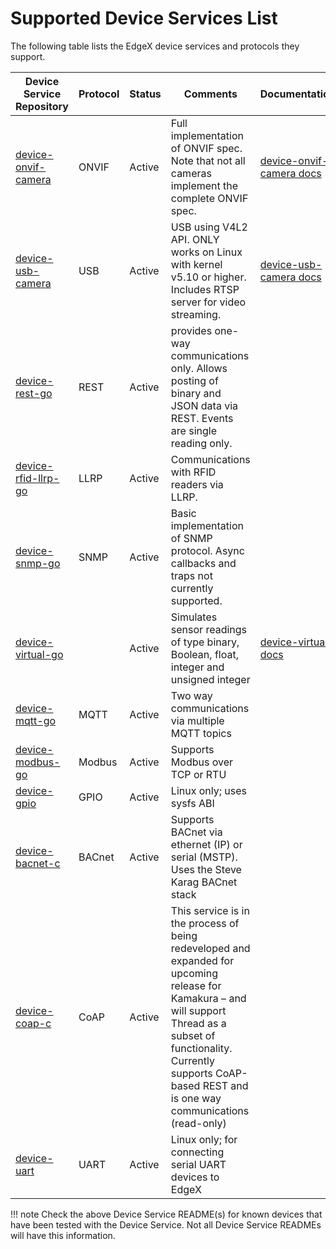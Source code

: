 # Supported Device Services List

The following table lists the EdgeX device services and protocols they support.

| Device Service Repository                                                                    | Protocol | Status | Comments | Documentation |
|----------------------------------------------------------------------------------------------|----------|--------|----------| ------------- |
| [device-onvif-camera](https://github.com/edgexfoundry/device-onvif-camera/tree/{{edgexversion}})  | ONVIF | Active | Full implementation of ONVIF spec. Note that not all cameras implement the complete ONVIF spec. | [device-onvif-camera docs](./supported/device-onvif-camera/General.md) |
| [device-usb-camera](https://github.com/edgexfoundry/device-usb-camera/tree/{{edgexversion}})      | USB | Active | USB using V4L2 API. ONLY works on Linux with kernel v5.10 or higher. Includes RTSP server for video streaming. | [device-usb-camera docs](./supported/device-usb-camera/General.md) |
| [device-rest-go]( https://github.com/edgexfoundry/device-rest-go/tree/{{edgexversion}})           | REST | Active| provides one-way communications only.  Allows posting of binary and JSON data via REST.  Events are single reading only.| |
| [device-rfid-llrp-go]( https://github.com/edgexfoundry/device-rfid-llrp-go/tree/{{edgexversion}}) | LLRP | Active| Communications with RFID readers via LLRP. | |
| [device-snmp-go]( https://github.com/edgexfoundry/device-snmp-go/tree/{{edgexversion}})           | SNMP | Active| Basic implementation of SNMP protocol.  Async callbacks and traps not currently supported. | |
| [device-virtual-go]( https://github.com/edgexfoundry/device-virtual-go/tree/{{edgexversion}})     | | Active| Simulates sensor readings of type binary, Boolean, float, integer and unsigned integer | [device-virtual docs](./supported/device-virtual/Ch-VirtualDevice.md) |
| [device-mqtt-go]( https://github.com/edgexfoundry/device-mqtt-go/tree/{{edgexversion}})           | MQTT | Active |  Two way communications via multiple MQTT topics | |
| [device-modbus-go]( https://github.com/edgexfoundry/device-modbus-go/tree/{{edgexversion}})       | Modbus | Active | Supports Modbus over TCP or RTU | |
| [device-gpio]( https://github.com/edgexfoundry/device-gpio/tree/{{edgexversion}})                 | GPIO | Active | Linux only; uses sysfs ABI | |
| [device-bacnet-c]( https://github.com/edgexfoundry/device-bacnet-c/tree/{{edgexversion}})         | BACnet | Active | Supports BACnet via ethernet (IP) or serial (MSTP).  Uses the Steve Karag BACnet stack | |
| [device-coap-c]( https://github.com/edgexfoundry/device-coap-c/tree/{{edgexversion}})             | CoAP | Active | This service is in the process of being redeveloped and expanded for upcoming release for Kamakura – and will support Thread as a subset of functionality.  Currently supports CoAP-based REST and is one way communications (read-only) | |
| [device-uart]( https://github.com/edgexfoundry/device-uart/tree/{{edgexversion}})                 | UART |Active| Linux only; for connecting serial UART devices to EdgeX | |

!!! note
    Check the above Device Service README(s) for known devices that have been tested with the Device Service. Not all Device Service READMEs will have this information.
